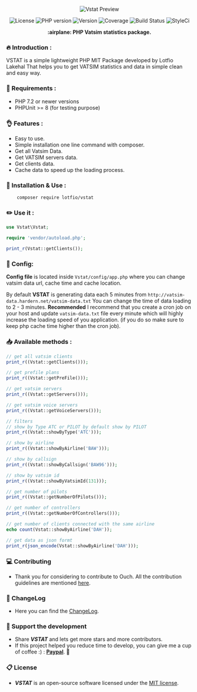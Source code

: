 <p align="center">
  <img src="https://user-images.githubusercontent.com/18489496/49801711-30eccd00-fd4b-11e8-8743-9af2560c983e.png"  alt="Vstat Preview">
  <p align="center">
    <img src="https://img.shields.io/badge/Licence-MIT-ffd32a.svg" alt="License">
    <img src="https://img.shields.io/badge/PHP-7.2-808e9b.svg" alt="PHP version">
    <img src="https://img.shields.io/badge/Version-0.1.5-f53b57.svg" alt="Version">
    <img src="https://img.shields.io/badge/coverage-40%25-27ae60.svg" alt="Coverage">
    <img src="https://travis-ci.org/lotfio/vstat.svg?branch=master" alt="Build Status">
    <img src="https://github.styleci.io/repos/159562913/shield?branch=master" alt="StyleCi">
    </p>
  <p align="center">
    <strong>:airplane: PHP Vatsim statistics package.</strong>
  </p>
</p>

### 🔥 Introduction :
VSTAT is a simple lightweight PHP MIT Package developed by Lotfio Lakehal That helps you to get VATSIM statistics and data in simple clean and easy way.

### 📌 Requirements :
- PHP 7.2 or newer versions
- PHPUnit >= 8 (for testing purpose)

### :ok_hand: Features :
- Easy to use.
- Simple installation one line command with composer.
- Get all Vatsim Data.
- Get VATSIM servers data.
- Get clients data.
- Cache data to speed up the loading process.

### 🚀 Installation & Use :
```
    composer require lotfio/vstat
```

### :pencil2: Use it :
```php
use Vstat\Vstat;

require 'vendor/autoload.php';

print_r(Vstat::getClients());
```

### :wrench: Config:
**Config file** is located inside `Vstat/config/app.php` where you can change vatsim data url, cache time and cache location.

By default **VSTAT** is generating data each 5 minutes from `http://vatsim-data.hardern.net/vatsim-data.txt`
You can change the time of data loading to 2 - 3 minutes.
**Recommended** I recommend that you create a cron job on your host and update `vatsim-data.txt` file every minute
which will highly increase the loading speed of you application. (if you do so make sure to keep php cache time higher than the cron job).


### :inbox_tray: Available methods :
```php
// get all vatsim clients
print_r((Vstat::getClients()));

// get prefile plans
print_r((Vstat::getPreFile()));

// get vatsim servers
print_r((Vstat::getServers()));

// get vatsim voice servers
print_r((Vstat::getVoiceServers()));

// filters
// show by Type ATC or PILOT by default show by PILOT
print_r((Vstat::showByType('ATC')));

// show by airline
print_r((Vstat::showByAirline('BAW')));

// show by callsign
print_r((Vstat::showByCallsign('BAW96')));

// show by vatsim id
print_r((Vstat::showByVatsimId(131)));

// get number of pilots
print_r((Vstat::getNumberOfPilots()));

// get number of controllers
print_r((Vstat::getNumberOfControllers()));

// get number of clients connected with the same airline
echo count(Vstat::showByAirline('DAH'));

// get data as json formt
print_r(json_encode(Vstat::showByAirline('DAH')));
```

### :computer: Contributing

- Thank you for considering to contribute to Ouch. All the contribution guidelines are mentioned [here](CONTRIBUTE.md).

### :page_with_curl: ChangeLog

- Here you can find the [ChangeLog](CHANGELOG.md).

### :beer: Support the development

- Share ***VSTAT*** and lets get more stars and more contributors.
- If this project helped you reduce time to develop, you can give me a cup of coffee :) : **[Paypal](https://www.paypal.me/lotfio)**. 💖

### :clipboard: License

- ***VSTAT*** is an open-source software licensed under the [MIT license](LICENSE).